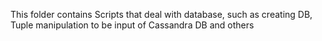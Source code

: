 This folder contains Scripts that deal with database, such as creating DB, Tuple manipulation to be input of Cassandra DB and others